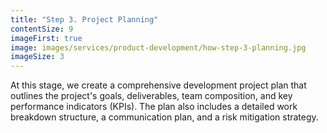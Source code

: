 ```yaml
---
title: "Step 3. Project Planning"
contentSize: 9
imageFirst: true
image: images/services/product-development/how-step-3-planning.jpg
imageSize: 3
---
```


At this stage, we create a comprehensive development project plan that outlines the project's goals,
deliverables, team composition, and key performance indicators (KPIs). The plan also includes a
detailed work breakdown structure, a communication plan, and a risk mitigation strategy.
